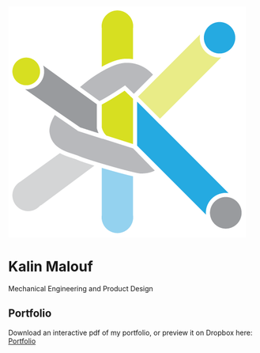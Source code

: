 ![Some text](/KOM_logo_d.png)
# Kalin Malouf
Mechanical Engineering and Product Design
## Portfolio
Download an interactive pdf of my portfolio, or preview it on Dropbox here:
[Portfolio](https://www.dropbox.com/s/u27k7oxzckr32je/Malouf_Portfolio_2017.pdf?dl=0)
